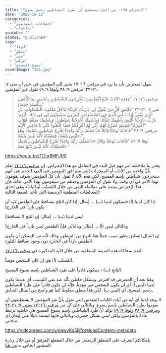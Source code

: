 ```yaml
---
title: "الإعتراض ١٩٥، من الذي يستطيع أن يطرد الشياطين باسم يسوع؟"
date: "2020-10-12"
categories: 
  - "إختلافات-التفاصيل"
  - "تناقضات"
youtube: ""
status: "published"
tags: 
  - "لوقا"
  - "منطق"
  - "متى"
  - "مرقس"
  - "يسوع-المسيح"
coverImage: "195.jpg"
---
```


يقول المعترض بأن ما يرد في مرقس ١٦: ١٧ يشير إلى المؤمنين في حين أن متى ٧: ٢١-٢٣؛ مرقس ٩: ٣٨ ولوقا ٩: ٤٩ تقول غير المؤمنين.

> مرقس ١٦: ١٧ ”وَهذِهِ الآيَاتُ تَتْبَعُ الْمُؤْمِنِينَ: يُخْرِجُونَ الشَّيَاطِينَ بِاسْمِي، وَيَتَكَلَّمُونَ بِأَلْسِنَةٍ جَدِيدَةٍ.“  
> متى ٧: ٢١-٢٣ ”«لَيْسَ كُلُّ مَنْ يَقُولُ لِي: يَارَبُّ، يَارَبُّ! يَدْخُلُ مَلَكُوتَ السَّمَاوَاتِ. بَلِ الَّذِي يَفْعَلُ إِرَادَةَ أَبِي الَّذِي فِي السَّمَاوَاتِ. كَثِيرُونَ سَيَقُولُونَ لِي فِي ذلِكَ الْيَوْمِ: يَارَبُّ، يَارَبُّ! أَلَيْسَ بِاسْمِكَ تَنَبَّأْنَا، وَبِاسْمِكَ أَخْرَجْنَا شَيَاطِينَ، وَبِاسْمِكَ صَنَعْنَا قُوَّاتٍ كَثِيرَةً؟ فَحِينَئِذٍ أُصَرِّحُ لَهُمْ: إِنِّي لَمْ أَعْرِفْكُمْ قَطُّ! اذْهَبُوا عَنِّي يَا فَاعِلِي الإِثْمِ!“  
> مرقس ٩: ٣٨ ”فَأَجَابَهُ يُوحَنَّا قِائِلاً:«يَا مُعَلِّمُ، رَأَيْنَا وَاحِدًا يُخْرِجُ شَيَاطِينَ بِاسْمِكَ وَهُوَ لَيْسَ يَتْبَعُنَا، فَمَنَعْنَاهُ لأَنَّهُ لَيْسَ يَتْبَعُنَا».“  
> لوقا ٩: ٤٩ ”فَأجَابَ يُوحَنَّا وَقَالَ:«يَا مُعَلِّمُ، رَأَيْنَا وَاحِدًا يُخْرِجُ الشَّيَاطِينَ بِاسْمِكَ فَمَنَعْنَاهُ، لأَنَّهُ لَيْسَ يَتْبَعُ مَعَنَا».“

https://youtu.be/TDur8MFJff0

يجدر بنا ملاحظة أمر مهم قبل البدء في التعامل مع هذا الإعتراض، إن [مرقس ١٦: ١٧](https://biblia.com/books/ar-vandyke/mk16.17) تعلم بأنَّ واحدة من الآيات أو المعجزات التي سترافق المؤمنين في العهد الجديد هي أنهم سيخرجون شياطين بإسم المسيح. لكن هذه الآية لا تقول بأن كلّ المؤمنين سوف يقومون بهذا الأمر في أي وقت. ولا تقول أن المؤمنين وحدهم من سيقومون بهذا الأمر. لذلك فإن هذا الإعتراض يعتمد على مغالطة النفي من خلال المُسبّب أو البادئة وهي إحدى المغالطات المنطقية الرسمية التي تأخذ الصيغة التالية: 

إذا كان لدينا (أ) فسيكون لدينا (ب) … \[مثال: إذا كان الثلح يتساقط فإن الطقس لابد أن يكون بارداً في الخارج\]

ليس لدينا (ب) … \[مثال: إن الثلج لا يتساقط\]

وبالتالي ليس (أ) … \[مثال: وبالتالي فإنَّ الطقس ليس بارداً في الخارج\]

إن المثال السابق يظهر سبب خطأ هذا النوع من المنطق، وذلك لأنه من الممكن أن يكون الطقس بارداً في الخارج دون وجود تساقط للثلوج.

لنقم بمحاكاة هذه الصيغة المنطقية من خلال الآية المذكورة في [مرقس ١٦: ١٧](https://biblia.com/books/ar-vandyke/mk16.17).

المُسبّب (أ) هو: إن كان الشخص مؤمناً. 

الناتج (ب) : سيكون قادراً على طرد الشياطين بإسم يسوع المسيح.

وهنا نجد أن المعترض قد افترض وبشكل خاطئ بأنَّه عند نفي المُسبب أي عندما يكون لدينا (ليس أ) أي أن يكون الشخص غير مؤمناً، فإنَّه لن يكون قادراً على طرد الشياطين بإسم المسيح، أي (ليس ب). لكن هذا منطق مغلوط كما هو واضح من المثال السابق. 

لا يوجد لدينا أي آية من آيات الكتاب المقدس التي تقول بأنَّ غير المؤمنين لا يستطيعون أن يقوموا بطرد الشياطين بإسم يسوع. وبالتالي فإن كل من [مرقس ١٦: ١٧](https://biblia.com/books/ar-vandyke/mk16.17) و[متى ٧: ٢١-٢٣](https://biblia.com/books/ar-vandyke/mt7.21-23) و[مرقس ٩: ٣٨](https://biblia.com/books/ar-vandyke/mk38.9) و[لوقا ٩: ٤٩](https://biblia.com/books/ar-vandyke/lk9.49) تؤكد أنَّ طرد الشياطين بإسم يسوع المسيح هي خاصّية ترتبط عادةً بالمؤمنين ولكن ليس بشكل حصري، وبالتالي فإنها ليست دليلاً على إيمان أي شخص.

https://videopress.com/v/dawvKd5B?preloadContent=metadata

بإمكانكم التعرف على المنطق الرسمي من خلال المقطع المرفق أو من خلال زيارة المنشور الخاص به [من هنا](https://reasonofhope.com/2019/09/19/modus/).
